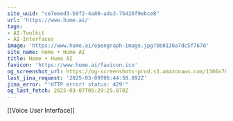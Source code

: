 ```yaml
---
site_uuid: "ce7eeed3-b9f2-4a80-ada3-7b426f9ebce8"
url: 'https://www.hume.ai/'
tags:
- AI-Toolkit
- AI-Interfaces
image: 'https://www.hume.ai/opengraph-image.jpg?bb0136a7dc5f767d'
site_name: Home • Hume AI
title: Home • Hume AI
favicon: 'https://www.hume.ai/favicon.ico'
og_screenshot_url: https://og-screenshots-prod.s3.amazonaws.com/1366x768/80/false/edf183c5934d0b7576e658de717b0caf767a18afda6c57d4dce805308268f8dd.jpeg
last_jina_request: '2025-03-09T06:44:58.892Z'
jina_error: "'HTTP error! status: 429'"
og_last_fetch: 2025-03-07T05:29:25.878Z
---
```

[[Voice User Interface]]

